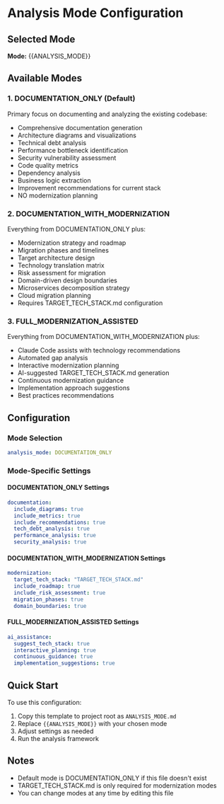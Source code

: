 # Analysis Mode Configuration

## Selected Mode
**Mode:** {{ANALYSIS_MODE}}

## Available Modes

### 1. DOCUMENTATION_ONLY (Default)
Primary focus on documenting and analyzing the existing codebase:
- Comprehensive documentation generation
- Architecture diagrams and visualizations
- Technical debt analysis
- Performance bottleneck identification
- Security vulnerability assessment
- Code quality metrics
- Dependency analysis
- Business logic extraction
- Improvement recommendations for current stack
- NO modernization planning

### 2. DOCUMENTATION_WITH_MODERNIZATION
Everything from DOCUMENTATION_ONLY plus:
- Modernization strategy and roadmap
- Migration phases and timelines
- Target architecture design
- Technology translation matrix
- Risk assessment for migration
- Domain-driven design boundaries
- Microservices decomposition strategy
- Cloud migration planning
- Requires TARGET_TECH_STACK.md configuration

### 3. FULL_MODERNIZATION_ASSISTED
Everything from DOCUMENTATION_WITH_MODERNIZATION plus:
- Claude Code assists with technology recommendations
- Automated gap analysis
- Interactive modernization planning
- AI-suggested TARGET_TECH_STACK.md generation
- Continuous modernization guidance
- Implementation approach suggestions
- Best practices recommendations

## Configuration

### Mode Selection
```yaml
analysis_mode: DOCUMENTATION_ONLY
```

### Mode-Specific Settings

#### DOCUMENTATION_ONLY Settings
```yaml
documentation:
  include_diagrams: true
  include_metrics: true
  include_recommendations: true
  tech_debt_analysis: true
  performance_analysis: true
  security_analysis: true
```

#### DOCUMENTATION_WITH_MODERNIZATION Settings
```yaml
modernization:
  target_tech_stack: "TARGET_TECH_STACK.md"
  include_roadmap: true
  include_risk_assessment: true
  migration_phases: true
  domain_boundaries: true
```

#### FULL_MODERNIZATION_ASSISTED Settings
```yaml
ai_assistance:
  suggest_tech_stack: true
  interactive_planning: true
  continuous_guidance: true
  implementation_suggestions: true
```

## Quick Start

To use this configuration:
1. Copy this template to project root as `ANALYSIS_MODE.md`
2. Replace `{{ANALYSIS_MODE}}` with your chosen mode
3. Adjust settings as needed
4. Run the analysis framework

## Notes
- Default mode is DOCUMENTATION_ONLY if this file doesn't exist
- TARGET_TECH_STACK.md is only required for modernization modes
- You can change modes at any time by editing this file